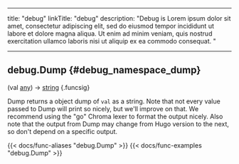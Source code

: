 




---
title: "debug"
linkTitle: "debug"
description: "Debug is Lorem ipsum dolor sit amet, consectetur adipiscing elit, sed do eiusmod tempor incididunt ut labore et dolore magna aliqua. Ut enim ad minim veniam, quis nostrud exercitation ullamco laboris nisi ut aliquip ex ea commodo consequat. "





---















## debug.Dump {#debug_namespace_dump}

\(val [any](/documentation/reference/typesgo/#any)\) → [string](/documentation/reference/typesgo/#string)
{.funcsig}


Dump returns a object dump of `val` as a string.
Note that not every value passed to Dump will print so nicely, but
we'll improve on that. We recommend using the "go" Chroma lexer to format the output
nicely.
Also note that the output from Dump may change from Hugo version to the next,
so don't depend on a specific output.

{{< docs/func-aliases "debug.Dump" >}}
{{< docs/func-examples "debug.Dump" >}}





